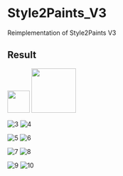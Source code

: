 # Style2Paints_V3
Reimplementation of Style2Paints V3

## Result

<img src="./example/1_sketch.png" style="width:50px; height:50px" />

<img src="./example/1_color.png" style="width:100px; height:100px" />

![3](./example/2_sketch.png)        ![4](./example/2_color.png)

![5](./example/3_sketch.png)        ![6](./example/3_color.png)

![7](./example/4_sketch.png)        ![8](./example/4_color.png)

![9](./example/5_sketch.png)        ![10](./example/5_color.png)